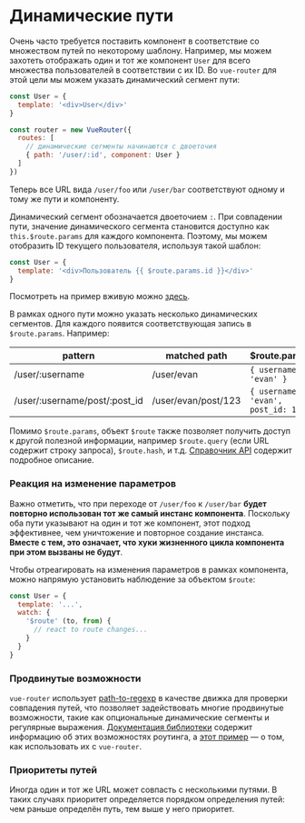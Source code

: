 # Динамические пути

Очень часто требуется поставить компонент в соответствие со множеством путей по некоторому шаблону. Например, мы можем захотеть отображать один и тот же компонент `User` для всего множества пользователей в соответствии с их ID. Во `vue-router` для этой цели мы можем указать динамический сегмент пути:

``` js
const User = {
  template: '<div>User</div>'
}

const router = new VueRouter({
  routes: [
    // динамические сегменты начинаются с двоеточия
    { path: '/user/:id', component: User }
  ]
})
```

Теперь все URL вида `/user/foo` или `/user/bar` соответствуют одному и тому же пути и компоненту.

Динамический сегмент обозначается двоеточием `:`. При совпадении пути, значение динамического сегмента становится доступно как `this.$route.params` для каждого компонента. Поэтому, мы можем отобразить ID текущего пользователя, используя такой шаблон:

``` js
const User = {
  template: '<div>Пользователь {{ $route.params.id }}</div>'
}
```

Посмотреть на пример вживую можно [здесь](http://jsfiddle.net/yyx990803/4xfa2f19/).

В рамках одного пути можно указать несколько динамических сегментов. Для каждого появится соответствующая запись в `$route.params`. Например:

| pattern | matched path | $route.params |
|---------|------|--------|
| /user/:username | /user/evan | `{ username: 'evan' }` |
| /user/:username/post/:post_id | /user/evan/post/123 | `{ username: 'evan', post_id: 123 }` |

Помимо `$route.params`, объект `$route` также позволяет получить доступ к другой полезной информации, например `$route.query` (если URL содержит строку запроса), `$route.hash`, и т.д. [Справочник API](../api/route-object.md) содержит подробное описание.

### Реакция на изменение параметров

Важно отметить, что при переходе от `/user/foo` к `/user/bar` **будет повторно использован тот же самый инстанс компонента**. Поскольку оба пути указывают на один и тот же компонент, этот подход эффективнее, чем уничтожение и повторное создание инстанса. **Вместе с тем, это означает, что хуки жизненного цикла компонента при этом вызваны не будут**.

Чтобы отреагировать на изменения параметров в рамках компонента, можно напрямую установить наблюдение за объектом `$route`:

``` js
const User = {
  template: '...',
  watch: {
    '$route' (to, from) {
      // react to route changes...
    }
  }
}
```

### Продвинутые возможности

`vue-router` использует [path-to-regexp](https://github.com/pillarjs/path-to-regexp) в качестве движка для проверки совпадения путей, что позволяет задействовать многие продвинутые возможности, такие как опциональные динамические сегменты и регулярные выражения. [Документация библиотеки](https://github.com/pillarjs/path-to-regexp#parameters) содержит информацию об этих возможностях роутинга, а [этот пример](https://github.com/vuejs/vue-router/blob/dev/examples/route-matching/app.js) — о том, как использовать их с `vue-router`.

### Приоритеты путей

Иногда один и тот же URL может совпасть с несколькими путями. В таких случаях приоритет определяется порядком определения путей: чем раньше определён путь, тем выше у него приоритет.
